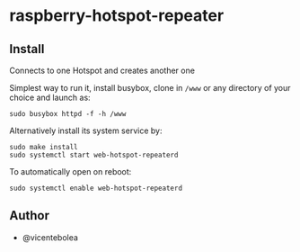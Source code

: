 # raspberry-hotspot-repeater
## Install
Connects to one Hotspot and creates another one

Simplest way to run it, install busybox, clone in `/www` or any directory of your choice and launch as:

    sudo busybox httpd -f -h /www

Alternatively install its system service by:

    sudo make install
    sudo systemctl start web-hotspot-repeaterd

To automatically open on reboot:

    sudo systemctl enable web-hotspot-repeaterd



## Author
- @vicentebolea
